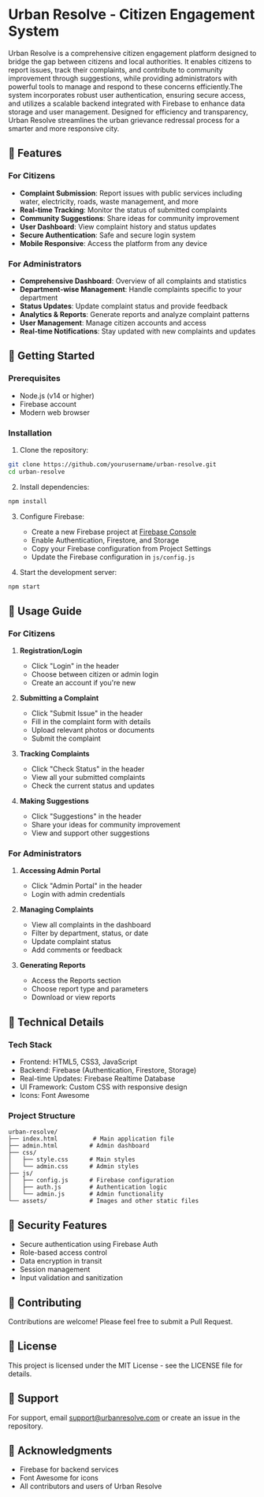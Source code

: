 # Urban Resolve - Citizen Engagement System

Urban Resolve is a comprehensive citizen engagement platform designed to bridge the gap between citizens and local authorities. It enables citizens to report issues, track their complaints, and contribute to community improvement through suggestions, while providing administrators with powerful tools to manage and respond to these concerns efficiently.The system incorporates robust user authentication, ensuring secure access, and utilizes a scalable backend integrated with Firebase to enhance data storage and user management. Designed for efficiency and transparency, Urban Resolve streamlines the urban grievance redressal process for a smarter and more responsive city.

## 🌟 Features

### For Citizens
- **Complaint Submission**: Report issues with public services including water, electricity, roads, waste management, and more
- **Real-time Tracking**: Monitor the status of submitted complaints
- **Community Suggestions**: Share ideas for community improvement
- **User Dashboard**: View complaint history and status updates
- **Secure Authentication**: Safe and secure login system
- **Mobile Responsive**: Access the platform from any device

### For Administrators
- **Comprehensive Dashboard**: Overview of all complaints and statistics
- **Department-wise Management**: Handle complaints specific to your department
- **Status Updates**: Update complaint status and provide feedback
- **Analytics & Reports**: Generate reports and analyze complaint patterns
- **User Management**: Manage citizen accounts and access
- **Real-time Notifications**: Stay updated with new complaints and updates

## 🚀 Getting Started

### Prerequisites
- Node.js (v14 or higher)
- Firebase account
- Modern web browser

### Installation

1. Clone the repository:
```bash
git clone https://github.com/yourusername/urban-resolve.git
cd urban-resolve
```

2. Install dependencies:
```bash
npm install
```

3. Configure Firebase:
   - Create a new Firebase project at [Firebase Console](https://console.firebase.google.com)
   - Enable Authentication, Firestore, and Storage
   - Copy your Firebase configuration from Project Settings
   - Update the Firebase configuration in `js/config.js`

4. Start the development server:
```bash
npm start
```

## 📱 Usage Guide

### For Citizens

1. **Registration/Login**
   - Click "Login" in the header
   - Choose between citizen or admin login
   - Create an account if you're new

2. **Submitting a Complaint**
   - Click "Submit Issue" in the header
   - Fill in the complaint form with details
   - Upload relevant photos or documents
   - Submit the complaint

3. **Tracking Complaints**
   - Click "Check Status" in the header
   - View all your submitted complaints
   - Check the current status and updates

4. **Making Suggestions**
   - Click "Suggestions" in the header
   - Share your ideas for community improvement
   - View and support other suggestions

### For Administrators

1. **Accessing Admin Portal**
   - Click "Admin Portal" in the header
   - Login with admin credentials

2. **Managing Complaints**
   - View all complaints in the dashboard
   - Filter by department, status, or date
   - Update complaint status
   - Add comments or feedback

3. **Generating Reports**
   - Access the Reports section
   - Choose report type and parameters
   - Download or view reports

## 🔧 Technical Details

### Tech Stack
- Frontend: HTML5, CSS3, JavaScript
- Backend: Firebase (Authentication, Firestore, Storage)
- Real-time Updates: Firebase Realtime Database
- UI Framework: Custom CSS with responsive design
- Icons: Font Awesome

### Project Structure
```
urban-resolve/
├── index.html          # Main application file
├── admin.html         # Admin dashboard
├── css/
│   ├── style.css      # Main styles
│   └── admin.css      # Admin styles
├── js/
│   ├── config.js      # Firebase configuration
│   ├── auth.js        # Authentication logic
│   └── admin.js       # Admin functionality
└── assets/            # Images and other static files
```

## 🔐 Security Features
- Secure authentication using Firebase Auth
- Role-based access control
- Data encryption in transit
- Session management
- Input validation and sanitization

## 🤝 Contributing
Contributions are welcome! Please feel free to submit a Pull Request.

## 📝 License
This project is licensed under the MIT License - see the LICENSE file for details.

## 👥 Support
For support, email support@urbanresolve.com or create an issue in the repository.

## 🙏 Acknowledgments
- Firebase for backend services
- Font Awesome for icons
- All contributors and users of Urban Resolve 